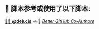 <!---->
<!--AUTHORS-->
## 💖 脚本参考或使用了以下脚本:

<!--AUTHORS-END-->
<!--OTHERS-->
[🧑‍💻 **@delucis**](https://github.com/delucis) ⇒ 📜 _[Better GitHub Co-Authors](https://github.com/delucis/better-github-coauthors)_
<!--OTHERS-END-->
